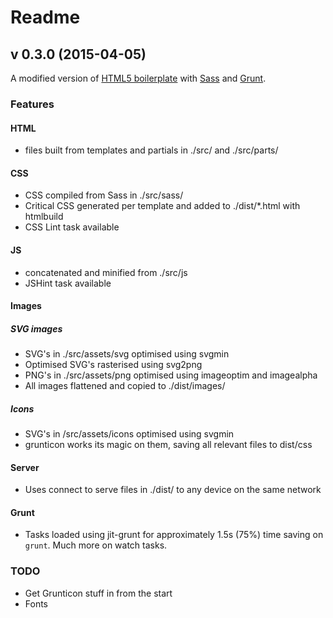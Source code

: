 # Readme

## v 0.3.0 (2015-04-05)

A modified version of [HTML5 boilerplate](https://github.com/h5bp/html5-boilerplate) with [Sass](http://sass-lang.com/) and [Grunt](http://gruntjs.com/).

### Features

#### HTML
* files built from templates and partials in ./src/ and ./src/parts/

#### CSS
* CSS compiled from Sass in ./src/sass/
* Critical CSS generated per template and added to ./dist/*.html with htmlbuild
* CSS Lint task available

#### JS
* concatenated and minified from ./src/js
* JSHint task available

#### Images

##### SVG images

* SVG's in ./src/assets/svg optimised using svgmin
* Optimised SVG's rasterised using svg2png
* PNG's in ./src/assets/png optimised using imageoptim and imagealpha
* All images flattened and copied to ./dist/images/

##### Icons

* SVG's in /src/assets/icons optimised using svgmin
* grunticon works its magic on them, saving all relevant files to dist/css

#### Server

* Uses connect to serve files in ./dist/ to any device on the same network

#### Grunt

* Tasks loaded using jit-grunt for approximately 1.5s (75%) time saving on `grunt`. Much more on watch tasks.

### TODO

* Get Grunticon stuff in from the start
* Fonts
